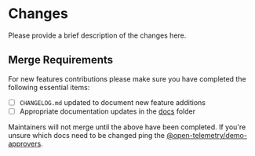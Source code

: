 # Changes

Please provide a brief description of the changes here.

## Merge Requirements

For new features contributions please make sure you have completed the following
essential items:

* [ ] `CHANGELOG.md` updated to document new feature additions
* [ ] Appropriate documentation updates in the [docs](../docs/) folder

Maintainers will not merge until the above have been completed. If you're unsure
which docs need to be changed ping the
[@open-telemetry/demo-approvers](https://github.com/orgs/open-telemetry/teams/demo-approvers).

